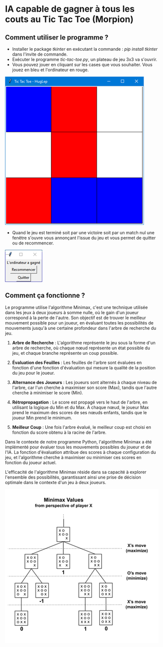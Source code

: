 # IA capable de gagner à tous les couts au Tic Tac Toe (Morpion)

## Comment utiliser le programme ?
- Installer le package *tkinter* en exécutant la commande : *pip install tkinter* dans l'invite de commande.
- Exécuter le programme *tic-tac-toe.py*, un plateau de jeu 3x3 va s'ouvrir.
- Vous pouvez jouer en cliquant sur les cases que vous souhaiter. Vous jouez en bleu et l'ordinateur en rouge.

![Plateau de jeu](/Images/plateau-de-jeu.png)

- Quand le jeu est terminé soit par une victoire soit par un match nul une fenêtre s'ouvre vous annonçant l'issue du jeu et vous permet de quitter ou de recommencer.

![Fenêtre de fin](/Images/fenetre-de-fin.png)

## Comment ça fonctionne ?

Le programme utilise l'algorithme Minimax, c'est une technique utilisée dans les jeux à deux joueurs à somme nulle, où le gain d'un joueur correspond à la perte de l'autre. Son objectif est de trouver le meilleur mouvement possible pour un joueur, en évaluant toutes les possibilités de mouvements jusqu'à une certaine profondeur dans l'arbre de recherche du jeu.

1. **Arbre de Recherche** : L'algorithme représente le jeu sous la forme d'un arbre de recherche, où chaque nœud représente un état possible du jeu, et chaque branche représente un coup possible.

2. **Évaluation des Feuilles** : Les feuilles de l'arbre sont évaluées en fonction d'une fonction d'évaluation qui mesure la qualité de la position du jeu pour le joueur.

3. **Alternance des Joueurs** : Les joueurs sont alternés à chaque niveau de l'arbre, car l'un cherche à maximiser son score (Max), tandis que l'autre cherche à minimiser le score (Min).

4. **Rétropropagation** : Le score est propagé vers le haut de l'arbre, en utilisant la logique du Min et du Max. À chaque nœud, le joueur Max prend le maximum des scores de ses nœuds enfants, tandis que le joueur Min prend le minimum.

5. **Meilleur Coup** : Une fois l'arbre évalué, le meilleur coup est choisi en fonction du score obtenu à la racine de l'arbre.

Dans le contexte de notre programme Python, l'algorithme Minimax a été implémenté pour évaluer tous les mouvements possibles du joueur et de l'IA. La fonction d'évaluation attribue des scores à chaque configuration du jeu, et l'algorithme cherche à maximiser ou minimiser ces scores en fonction du joueur actuel.

L'efficacité de l'algorithme Minimax réside dans sa capacité à explorer l'ensemble des possibilités, garantissant ainsi une prise de décision optimale dans le contexte d'un jeu à deux joueurs.

![Représentation de l'algorithme](/Images/minimax.png)
